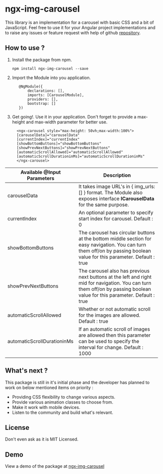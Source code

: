 # ngx-img-carousel

  
This library is an implementation for a carousel with basic CSS and a bit of JavaScript. Feel free to use it for your Angular project implementations and to raise any issues or feature request with help of github [repository](https://github.com/vishalchaturvedi50/ngx-carousel/issues).

## How to use ?

 1. Install the package from npm.

		npm install ngx-img-carousel --save

  2. Import the Module into you application. 

		    @NgModule({
				declarations: [],
				imports: [CarouselModule],
				providers: [],
				bootstrap: []
			})
3. Get going!. Use it in your application.  Don't forget to provide a max-height and max-width parameter for better use. 
 
		 <ngx-carousel style="max-height: 50vh;max-width:100%">
		 [carouselData]="carouselData"
		 [currentIndex]="currentIndex" 
		 [showBottomButtons]="showBottomButtons" 
		 [showPrevNextButtons]="showPrevNextButtons"
		 [automaticScrollAllowed]="automaticScrollAllowed"
		 [automaticScrollDurationinMs]="automaticScrollDurationinMs"
		 </ngx-carousel>
		
		
|Available @Input Parameters| Description |
|--|--|
| carouselData | It takes image URL's in { img_urls:[] } format. The Module also exposes interface **ICarouselData** for the same purpose. |
| currentIndex <optional> | An optional parameter to specify start index for carousel. Default : 0 |
|showBottomButtons| The carousel has circular buttons at the bottom middle section for easy navigation. You can turn them off/on by passing boolean value for this parameter. Default : true |
|showPrevNextButtons|The carousel also has previous next buttons at the left and right mid for navigation. You can turn them off/on by passing boolean value for this parameter. Default : true |
|automaticScrollAllowed| Whether or not automatic scroll for the images are allowed. Default : true|
|automaticScrollDurationinMs|If an automatic scroll of images are allowed then this parameter can be used to specify the interval for change. Default : 1000 |

		
## What's next ? 

This package is still in it's initial phase and the developer has planned to work on below mentioned items on priority : 

 - Providing CSS flexibility to change various aspects.
 - Provide various animation classes to choose from. 
 - Make it work with mobile devices.
 - Listen to the community and build what's relevant.

## License
Don't even ask as it is MIT Licensed.  

## Demo

View a demo of the package at [ngx-img-carousel](https://vishalchaturvedi50.github.io/ngx-img-carousel/)